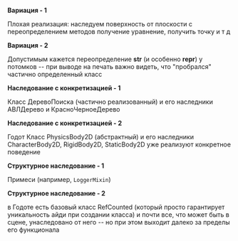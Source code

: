 **Вариация - 1**

Плохая реализация: наследуем поверхность от плоскости с переопределением методов получение уравнение, получить точку и т д

**Вариация - 2**

Допустимым кажется переопределение __str__ (и особенно __repr__) у потомков -- при выводе на печать важно видеть, что "пробрался" частично определенный класс

**Наследование с конкретизацией - 1**

Класс ДеревоПоиска (частично реализованный) и его наследники АВЛДерево и КрасноЧерноеДерево

**Наследование с конкретизацией - 2**

Годот
Класс PhysicsBody2D (абстрактный) и его наследники CharacterBody2D, RigidBody2D, StaticBody2D уже реализуют конкретное поведение

**Структурное наследование - 1**

Примеси (например, `LoggerMixin`)

**Структурное наследование - 2**

в Годоте есть базовый класс RefCounted (который просто гарантирует уникальность айди при создании класса) и почти все, что может быть в сцене, унаследовано от него -- но при этом выходит далеко за пределы его функционала
